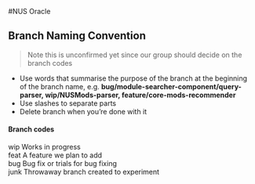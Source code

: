 #NUS Oracle

## Branch Naming Convention
> Note this is unconfirmed yet since our group should decide on the branch codes     

* Use words that summarise the purpose of the branch at the beginning of the branch name, e.g. **bug/module-searcher-component/query-parser, wip/NUSMods-parser, feature/core-mods-recommender**
* Use slashes to separate parts
* Delete branch when you’re done with it

#### Branch codes
wip       Works in progress    
feat      A feature we plan to add          
bug       Bug fix or trials for bug fixing       
junk      Throwaway branch created to experiment      
